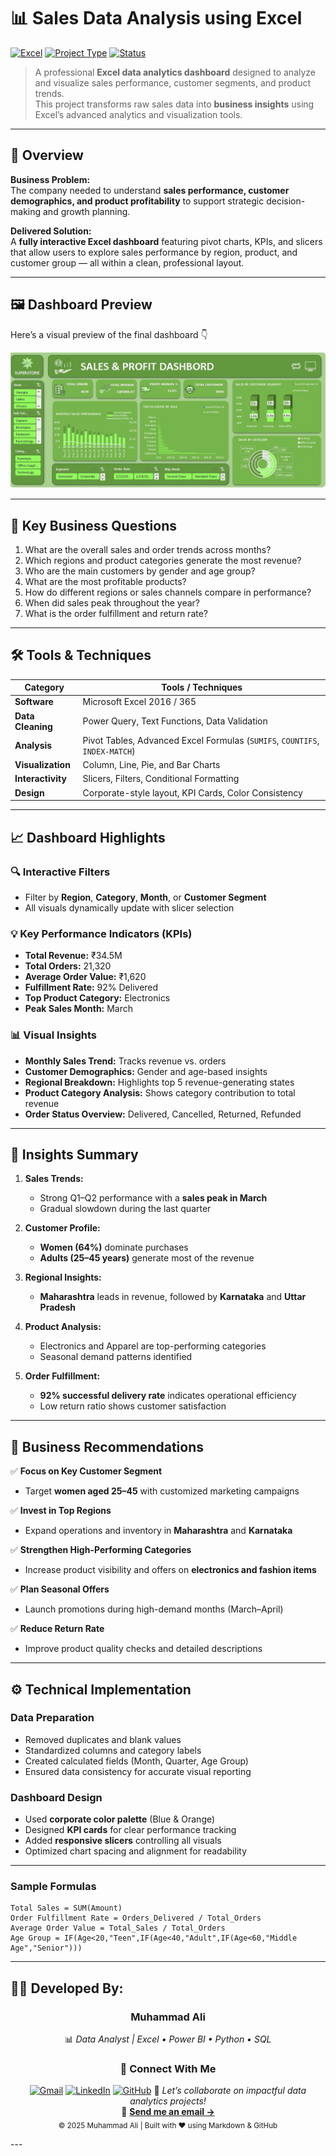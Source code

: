 # 📊 Sales Data Analysis using Excel

[![Excel](https://img.shields.io/badge/Tool-Microsoft%20Excel-217346?logo=microsoft-excel&logoColor=white)](#)
[![Project Type](https://img.shields.io/badge/Type-Data%20Analytics%20Dashboard-orange)](#)
[![Status](https://img.shields.io/badge/Status-Completed-success)](#)

> A professional **Excel data analytics dashboard** designed to analyze and visualize sales performance, customer segments, and product trends.  
> This project transforms raw sales data into **business insights** using Excel’s advanced analytics and visualization tools.
---

## 🧭 Overview

**Business Problem:**  
The company needed to understand **sales performance, customer demographics, and product profitability** to support strategic decision-making and growth planning.

**Delivered Solution:**  
A **fully interactive Excel dashboard** featuring pivot charts, KPIs, and slicers that allow users to explore sales performance by region, product, and customer group — all within a clean, professional layout.

---

## 🖼️ Dashboard Preview

Here’s a visual preview of the final dashboard 👇

![Dashboard Preview](Dashbord.png)

---

## 🎯 Key Business Questions

1. What are the overall sales and order trends across months?  
2. Which regions and product categories generate the most revenue?  
3. Who are the main customers by gender and age group?  
4. What are the most profitable products?  
5. How do different regions or sales channels compare in performance?  
6. When did sales peak throughout the year?  
7. What is the order fulfillment and return rate?

---

## 🛠️ Tools & Techniques

| Category | Tools / Techniques |
|-----------|--------------------|
| **Software** | Microsoft Excel 2016 / 365 |
| **Data Cleaning** | Power Query, Text Functions, Data Validation |
| **Analysis** | Pivot Tables, Advanced Excel Formulas (`SUMIFS`, `COUNTIFS`, `INDEX-MATCH`) |
| **Visualization** | Column, Line, Pie, and Bar Charts |
| **Interactivity** | Slicers, Filters, Conditional Formatting |
| **Design** | Corporate-style layout, KPI Cards, Color Consistency |

---

## 📈 Dashboard Highlights

### 🔍 Interactive Filters
- Filter by **Region**, **Category**, **Month**, or **Customer Segment**  
- All visuals dynamically update with slicer selection  

### 💡 Key Performance Indicators (KPIs)
- **Total Revenue:** ₹34.5M  
- **Total Orders:** 21,320  
- **Average Order Value:** ₹1,620  
- **Fulfillment Rate:** 92% Delivered  
- **Top Product Category:** Electronics  
- **Peak Sales Month:** March  

### 📊 Visual Insights
- **Monthly Sales Trend:** Tracks revenue vs. orders  
- **Customer Demographics:** Gender and age-based insights  
- **Regional Breakdown:** Highlights top 5 revenue-generating states  
- **Product Category Analysis:** Shows category contribution to total revenue  
- **Order Status Overview:** Delivered, Cancelled, Returned, Refunded  

---

## 🔎 Insights Summary

1. **Sales Trends:**  
   - Strong Q1–Q2 performance with a **sales peak in March**  
   - Gradual slowdown during the last quarter  

2. **Customer Profile:**  
   - **Women (64%)** dominate purchases  
   - **Adults (25–45 years)** generate most of the revenue  

3. **Regional Insights:**  
   - **Maharashtra** leads in revenue, followed by **Karnataka** and **Uttar Pradesh**  

4. **Product Analysis:**  
   - Electronics and Apparel are top-performing categories  
   - Seasonal demand patterns identified  

5. **Order Fulfillment:**  
   - **92% successful delivery rate** indicates operational efficiency  
   - Low return ratio shows customer satisfaction  

---

## 💼 Business Recommendations

✅ **Focus on Key Customer Segment**  
- Target **women aged 25–45** with customized marketing campaigns  

✅ **Invest in Top Regions**  
- Expand operations and inventory in **Maharashtra** and **Karnataka**  

✅ **Strengthen High-Performing Categories**  
- Increase product visibility and offers on **electronics and fashion items**  

✅ **Plan Seasonal Offers**  
- Launch promotions during high-demand months (March–April)  

✅ **Reduce Return Rate**  
- Improve product quality checks and detailed descriptions  

---

## ⚙️ Technical Implementation

### Data Preparation
- Removed duplicates and blank values  
- Standardized columns and category labels  
- Created calculated fields (Month, Quarter, Age Group)  
- Ensured data consistency for accurate visual reporting  

### Dashboard Design
- Used **corporate color palette** (Blue & Orange)  
- Designed **KPI cards** for clear performance tracking  
- Added **responsive slicers** controlling all visuals  
- Optimized chart spacing and alignment for readability  

---

### Sample Formulas
```excel
Total Sales = SUM(Amount)
Order Fulfillment Rate = Orders_Delivered / Total_Orders
Average Order Value = Total_Sales / Total_Orders
Age Group = IF(Age<20,"Teen",IF(Age<40,"Adult",IF(Age<60,"Middle Age","Senior")))

```
---

## 👨‍💻 Developed By:

<div align="center">
  
### **Muhammad Ali**  
📊 *Data Analyst | Excel • Power BI • Python • SQL*  
### 🤝 Connect With Me  
[![Gmail](https://img.shields.io/badge/Gmail-D14836?style=flat-square&logo=gmail&logoColor=white)](https://mail.google.com/mail/?view=cm&fs=1&to=alikiyani562@gmail.com)
[![LinkedIn](https://img.shields.io/badge/LinkedIn-0077B5?style=flat-square&logo=linkedin&logoColor=white)](https://www.linkedin.com/in/muhammad-ali-921191370)
[![GitHub](https://img.shields.io/badge/GitHub-181717?style=flat-square&logo=github&logoColor=white)](https://github.com/Ali-data-analyst)
📩 *Let’s collaborate on impactful data analytics projects!*  
📧 **[Send me an email →](https://mail.google.com/mail/?view=cm&fs=1&to=alikiyani562@gmail.com)**  
<sub>© 2025 Muhammad Ali | Built with ❤️ using Markdown & GitHub</sub>
</div>
---

